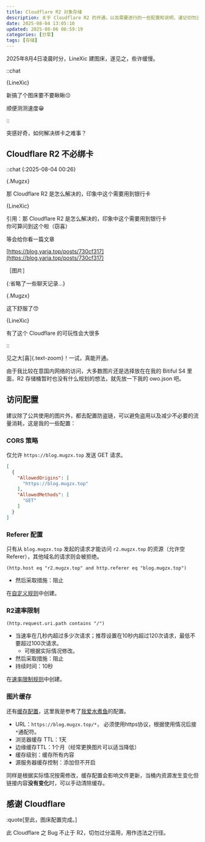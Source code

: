 ```yaml
---
title: Cloudflare R2 对象存储
description: 关于 Cloudflare R2 的开通，以及需要进行的一些配置和说明，谨记切勿过分滥用，用作违法之行径。
date: 2025-08-04 13:05:10
updated: 2025-08-06 06:59:19
categories: [分享]
tags: [存储]
---
```


2025年8月4日凌晨时分，LineXic 建图床，遂见之，些许缓慢。

::chat

{LineXic}

新搞了个图床要不要瞅瞅😗

顺便测测速度😁

::

突感好奇，如何解决绑卡之难事？

## Cloudflare R2 不必绑卡

::chat
{:2025-08-04 00:26}

{.Mugzx}

那 Cloudflare R2 是怎么解决的，印象中这个需要用到银行卡

{LineXic}

引用：那 Cloudflare R2 是怎么解决的，印象中这个需要用到银行卡<br>
你可算问到这个啦（窃喜）

等会给你看一篇文章

[https://blog.yaria.top/posts/730cf317](https://blog.yaria.top/posts/730cf317)

［图片］

{:省略了一些聊天记录…}

{.Mugzx}

这下舒服了😙

{LineXic}

有了这个 Cloudflare 的可玩性会大很多

::

见之大[喜]{.text-zoom}！一试，真能开通。

由于我比较在意国内网络的访问，大多数图片还是选择放在在我的 Bitiful S4 里面，R2 存储桶暂时也没有什么规划的想法，就先放一下我的 owo.json 吧。

## 访问配置

建议除了公共使用的图片外，都去配置防盗链，可以避免盗用以及减少不必要的流量消耗，这是我的一些配置：

### CORS 策略

仅允许 `https://blog.mugzx.top` 发送 GET 请求。

```json
[
  {
    "AllowedOrigins": [
      "https://blog.mugzx.top"
    ],
    "AllowedMethods": [
      "GET"
    ]
  }
]
```

### Referer 配置

只有从 `blog.mugzx.top` 发起的请求才能访问 `r2.mugzx.top` 的资源（允许空Referer），其他域名的请求则会被拒绝。

```
(http.host eq "r2.mugzx.top" and http.referer eq "blog.mugzx.top")
```

- 然后采取措施：阻止

在[自定义规则](https://dash.cloudflare.com/security/security-rules/custom-rules)中创建。

### R2速率限制

```
(http.request.uri.path contains "/")
```

- 当速率在几秒内超过多少次请求；推荐设置在10秒内超过120次请求，最低不要超过100次请求。
  - 可根据实际情况修改。
- 然后采取措施：阻止
- 持续时间：10秒

在[速率限制规则](https://dash.cloudflare.com/security/security-rules/rate-limiting-rules)中创建。

### 图片缓存

还有[缓存配置](https://dash.cloudflare.com/rules/page-rules/form)，这里我是参考了[我爱水煮鱼](https://blog.wpjam.com/article/cloudflare-r2)的配置。

- URL：`https://blog.mugzx.top/*`​， 必须使用https协议，根据使用情况后接`*`通配符。
- 浏览器缓存 TTL：1天
- 边缘缓存TTL：1个月（经常更换图片可以适当降低）
- 缓存级别：缓存所有内容
- 源服务器缓存控制：添加但不开启

同样是根据实际情况按需修改，缓存配置会影响文件更新，当桶内资源发生变化但链接内容**没有变化**时，可以手动清除缓存。

## 感谢 Cloudflare

:quote[至此，图床配置完成。]

此 Cloudflare 之 Bug 不止于 R2，切勿过分滥用，用作违法之行径。
